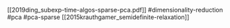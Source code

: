 [[2019ding_subexp-time-algos-sparse-pca.pdf]]
#dimensionality-reduction #pca #pca-sparse
[[2015krauthgamer_semidefinite-relaxation]]

